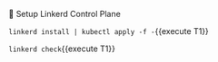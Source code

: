 📎 Setup Linkerd Control Plane

`linkerd install | kubectl apply -f -`{{execute T1}}

`linkerd check`{{execute T1}}
